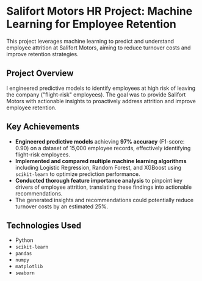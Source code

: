 # Salifort Motors HR Project: Machine Learning for Employee Retention

This project leverages machine learning to predict and understand employee attrition at Salifort Motors, aiming to reduce turnover costs and improve retention strategies.

## Project Overview

I engineered predictive models to identify employees at high risk of leaving the company ("flight-risk" employees). The goal was to provide Salifort Motors with actionable insights to proactively address attrition and improve employee retention.

## Key Achievements

* **Engineered predictive models** achieving **97% accuracy** (F1-score: 0.90) on a dataset of 15,000 employee records, effectively identifying flight-risk employees.
* **Implemented and compared multiple machine learning algorithms** including Logistic Regression, Random Forest, and XGBoost using `scikit-learn` to optimize prediction performance.
* **Conducted thorough feature importance analysis** to pinpoint key drivers of employee attrition, translating these findings into actionable recommendations.
* The generated insights and recommendations could potentially reduce turnover costs by an estimated 25%.

## Technologies Used

* Python
* `scikit-learn`
* `pandas`
* `numpy`
* `matplotlib`
* `seaborn`

